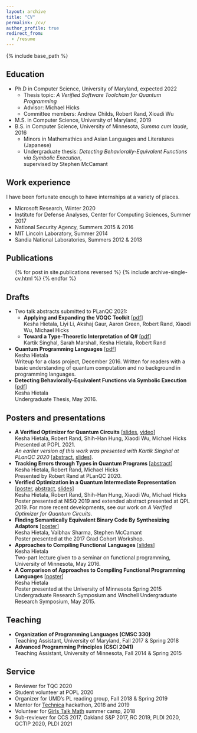 ```yaml
---
layout: archive
title: "CV"
permalink: /cv/
author_profile: true
redirect_from:
  - /resume
---
```


{% include base_path %}

## Education
* Ph.D in Computer Science, University of Maryland, expected 2022
  * Thesis topic: *A Verified Software Toolchain for Quantum Programming*
  * Advisor: Michael Hicks
  * Committee members: Andrew Childs, Robert Rand, Xioadi Wu
* M.S. in Computer Science, University of Maryland, 2019
* B.S. in Computer Science, University of Minnesota, *Summa cum laude*, 2016
  * Minors in Mathemathics and Asian Languages and Literatures (Japanese)
  * Undergraduate thesis: *Detecting Behaviorally-Equivalent Functions via Symbolic Execution*,  
supervised by Stephen McCamant

## Work experience
I have been fortunate enough to have internships at a variety of places. 
* Microsoft Research, Winter 2020
* Institute for Defense Analyses, Center for Computing Sciences, Summer 2017
* National Security Agency, Summers 2015 & 2016
* MIT Lincoln Laboratory, Summer 2014
* Sandia National Laboratories, Summers 2012 & 2013

## Publications
  <ul>{% for post in site.publications reversed %}
    {% include archive-single-cv.html %}
  {% endfor %}</ul>
  
## Drafts
* Two talk abstracts submitted to PLanQC 2021:
  * **Applying and Expanding the VOQC Toolkit** [[pdf](../files/voqc-planqc-2021.pdf)]  
    Kesha Hietala, Liyi Li, Akshaj Gaur, Aaron Green, Robert Rand, Xiaodi Wu, Michael Hicks
  * **Toward a Type-Theoretic Interpretation of Q#** [[pdf](../files/lambda-qsharp-planqc.pdf)]  
    Kartik Singhal, Sarah Marshall, Kesha Hietala, Robert Rand
* **Quantum Programming Languages** [[pdf](../files/quantum-pl-survey.pdf)]  
  Kesha Hietala  
  Writeup for a class project, December 2016. Written for readers with a basic understanding of quantum computation and no background in programming languages.
* **Detecting Behaviorally-Equivalent Functions via Symbolic Execution** [[pdf](../files/KHH-undergrad-thesis.pdf)]  
  Kesha Hietala  
  Undergraduate Thesis, May 2016.
  
## Posters and presentations
* **A Verified Optimizer for Quantum Circuits** [[slides](../files/voqc-popl-slides.pdf), [video](https://app.clowdr.org/conference/popl2021/item/f2ed20e6-65a3-4b1e-bc2e-4241a3452269)]  
  Kesha Hietala, Robert Rand, Shih-Han Hung, Xiaodi Wu, Michael Hicks  
  Presented at POPL 2021.  
  *An earlier version of this work was presented with Kartik Singhal at PLanQC 2020* [[abstract](../files/voqc-planqc-abstract.pdf), [slides](../files/voqc-planqc-slides.pdf)].
* **Tracking Errors through Types in Quantum Programs** [[abstract](../files/tracking-errors-abstract.pdf)]  
  Kesha Hietala, Robert Rand, Michael Hicks  
  Presented by Robert Rand at PLanQC 2020.
* **Verified Optimization in a Quantum Intermediate Representation** [[poster](../files/NISQ-SQIRE-poster.pdf), [abstract](../files/qpl-2019-abstract.pdf), [slides](../files/qpl-2019-slides.pdf)]  
  Kesha Hietala, Robert Rand, Shih-Han Hung, Xiaodi Wu, Michael Hicks  
  Poster presented at NISQ 2019 and extended abstract presented at QPL 2019. For more recent developments, see our work on *A Verified Optimizer for Quantum Circuits*.
* **Finding Semantically Equivalent Binary Code By Synthesizing Adaptors** [[poster](../files/adaptor-synth-poster.pdf)]  
  Kesha Hietala, Vaibhav Sharma, Stephen McCamant  
  Poster presented at the 2017 Grad Cohort Workshop.
* **Approaches to Compiling Functional Languages** [[slides](../files/CAM-notes.pdf)]  
  Kesha Hietala  
  Two-part lecture given to a seminar on functional programming, University of Minnesota, May 2016.
* **A Comparison of Approaches to Compiling Functional Programming Languages** [[poster](../files/compiling-functional-languages-poster.pdf)]  
  Kesha Hietala  
  Poster presented at the University of Minnesota Spring 2015 Undergraduate Research Symposium and Winchell Undergraduate Research Symposium, May 2015.
  
## Teaching
* **Organization of Programming Languages (CMSC 330)**  
Teaching Assistant, University of Maryland, Fall 2017 & Spring 2018
* **Advanced Programming Principles (CSCI 2041)**  
Teaching Assistant, University of Minnesota, Fall 2014 & Spring 2015

## Service
* Reviewer for TQC 2020
* Student volunteer at POPL 2020
* Organizer for UMD’s PL reading group, Fall 2018 & Spring 2019
* Mentor for [Technica](https://gotechnica.org/) hackathon, 2018 and 2019
* Volunteer for [Girls Talk Math](http://gtm.math.umd.edu/) summer camp, 2018
* Sub-reviewer for CCS 2017, Oakland S&P 2017, RC 2019, PLDI 2020, QCTIP 2020, PLDI 2021

